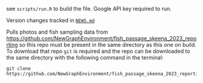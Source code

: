 
see `scripts/run.R` to build the file.  Google API key required to run.

Version changes tracked in [`NEWS.md`]('NEWS.md`)

Pulls photos and fish sampling data from https://github.com/NewGraphEnvironment/fish_passage_skeena_2023_reporting so
this repo must be present in the same directory as this one on build.  To download that repo `git` is required and the repo
can be downloaded to the same directory with the following command in the terminal:

    git clone https://github.com/NewGraphEnvironment/fish_passage_skeena_2023_reporting.git


    

   
